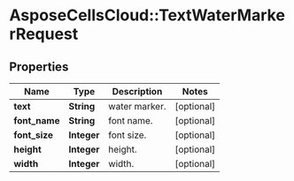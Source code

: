# AsposeCellsCloud::TextWaterMarkerRequest

## Properties
Name | Type | Description | Notes
------------ | ------------- | ------------- | -------------
**text** | **String** | water marker. | [optional] 
**font_name** | **String** | font name. | [optional] 
**font_size** | **Integer** | font size. | [optional] 
**height** | **Integer** | height. | [optional] 
**width** | **Integer** | width. | [optional] 


